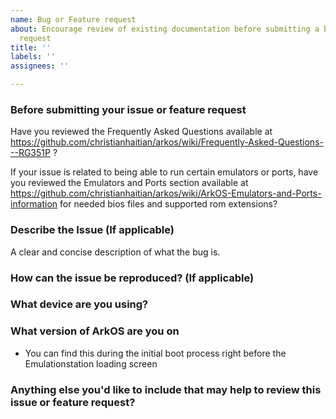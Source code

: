 ```yaml
---
name: Bug or Feature request
about: Encourage review of existing documentation before submitting a bug or feature
  request
title: ''
labels: ''
assignees: ''

---
```


### Before submitting your issue or feature request

Have you reviewed the Frequently Asked Questions available at https://github.com/christianhaitian/arkos/wiki/Frequently-Asked-Questions---RG351P ?

If your issue is related to being able to run certain emulators or ports, have you reviewed the Emulators and Ports section available at https://github.com/christianhaitian/arkos/wiki/ArkOS-Emulators-and-Ports-information for needed bios files and supported rom extensions?

### Describe the Issue (If applicable)
A clear and concise description of what the bug is.

### How can the issue be reproduced? (If applicable)


### What device are you using?



### What version of ArkOS are you on
- You can find this during the initial boot process right before the Emulationstation loading screen


### Anything else you'd like to include that may help to review this issue or feature request?

